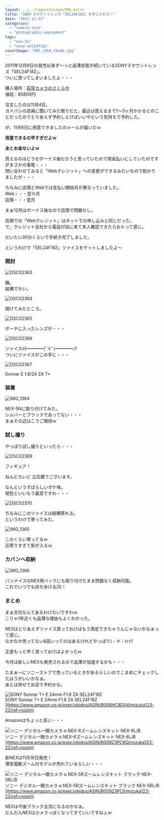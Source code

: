 ```yaml
---
layout: ../../layouts/LayoutMd.astro
title: "SONY Eマウントレンズ「SEL24F18Z」を手に入れた！"
date: "2012-11-13"
categories: 
  - "camera-lens"
  - "photographic-equipment"
tags: 
  - "nex-5n"
  - "sony-sel24f18z"
coverImage: "IMG_1364_thumb.jpg"
---
```


2011年12月9日の発売以来ず～っと品薄状態が続いているSONY Eマウントレンズ「SEL24F18Z」。  
ついに買ってしまいましたよ・・・

購入場所：[荻窪カメラのさくらや](http://www.ogisaku.com/)  
値段：80800円

注文したのは11月4日。  
ヨドバシの店員に聞いてみた限りだと，最近は買えるまで1～3ヶ月かかるとのことだったのでとりあえず予約しとけばいいやという気持ちで予約した。

が，11月6日に用意できましたのメールが届いたｗ

**用意できるの早すぎだよｗ**

**あとお金ないよｗ**

買えるのはどうせボーナス後だろうと思っていたので現金払いにしていたのですがまさかの事態・・・  
問い合わせてみると「Webクレジット」への変更ができるみたいなので助かりましたが・・・

ちなみに店頭とWebでは支払い開始月が異なっていました。  
Web・・・翌々月  
店頭・・・翌月

まぁ12月はボーナス後なので店頭で問題なし。

店頭での「Webクレジット」はネットでの申し込みと同じだった。  
で，クレジット会社から電話が店に来て本人確認できたらおｋって感じ。

だいたい30分くらいで手続き完了しました。

というわけで「SEL24F18Z」ツァイスをゲットしましたよ～

### 開封

![DSC02363](/archive/images/DSC02363_thumb.jpg "DSC02363")


箱。  
結構でかい。

![DSC02364](/archive/images/DSC02364_thumb.jpg "DSC02364")


開けてみたところ。

![DSC02365](/archive/images/DSC02365_thumb.jpg "DSC02365")


ポーチに入ったレンズが・・・

![DSC02366](/archive/images/DSC02366_thumb.jpg "DSC02366")


ツァイスｷﾀ━━━━(ﾟ∀ﾟ)━━━━ｯ!!  
ついにツァイスがこの手に・・・

![DSC02367](/archive/images/DSC02367_thumb.jpg "DSC02367")


Sonnar E 1.8/24 ZA T\*

### 装着

![IMG_1364](/archive/images/IMG_1364_thumb.jpg "IMG_1364")


NEX-5Nに取り付けてみた。  
シルバーとブラックであってない・・・  
まぁその辺はこうご期待ｗ

### 試し撮り

やっぱり試し撮りといったら・・・

![DSC02369](/archive/images/DSC02369_thumb.jpg "DSC02369")


フィギュア！

ねんどろいど 立花響でございます。

なんというすばらしいボケ味。  
発色といいもう最高ですわ・・・

![DSC02370](/archive/images/DSC02370_thumb.jpg "DSC02370")


ちなみにこのツァイスは結構寄れる。  
というわけで寄ってみた。

![IMG_1365](/archive/images/IMG_1365_thumb.jpg "IMG_1365")


このくらい寄ってるｗ  
近寄りすぎて影が入るｗ

### カバンへ収納

![IMG_1366](/archive/images/IMG_1366_thumb.jpg "IMG_1366")


バンナイズのNEX用バックにも取り付けたまま問題なく収納可能。  
これでいつでも持ち歩けるZE！

### まとめ

まぁ文句なんてあるわけないですわｗ  
こりゃ1年近くも品薄な理由もよくわかった。

NEXはとりあえずツァイス買っておけばもう満足できちゃうんじゃないかなぁって感じ。  
なかなか売ってない&高いってのはあるけれどやっぱり(・∀・)ｲｲ!!

正直もっと早く買っておけばよかったｗ

今月は新しいNEXも発売されるので品薄が加速するかも・・・

たまぁ～にソニーストアで売っているときがあるらしいのでこまめにチェックしたほうがいいかなぁ。  
あとは併せてお店で予約かな。

![SONY Sonnar T* E 24mm F1.8 ZA SEL24F18Z](/archive/images/410KeggzDDL._SL160_.jpg)  
SONY Sonnar T\* E 24mm F1.8 ZA SEL24F18Z  
](https://www.amazon.co.jp/exec/obidos/ASIN/B006HC8D04/mizuka123-22/ref=nosim)

Amazonはちょっと高い・・・

![ソニー デジタル一眼カメラ α NEX-6ズームレンズキット NEX-6L/B](/archive/images/313aLUU-DBL._SL160_.jpg)  
ソニー デジタル一眼カメラ α NEX-6ズームレンズキット NEX-6L/B  
](https://www.amazon.co.jp/exec/obidos/ASIN/B009Z3PCKQ/mizuka123-22/ref=nosim)

新NEXは11月16日発売！  
薄型電動ズーム付モデルが売れているらしい・・・

![ソニー デジタル一眼カメラ α NEX-5Rズームレンズキット ブラック NEX-5RL/B](/archive/images/31KuIQfdJHL._SL160_.jpg)  
ソニー デジタル一眼カメラ α NEX-5Rズームレンズキット ブラック NEX-5RL/B  
](https://www.amazon.co.jp/exec/obidos/ASIN/B009Z3PCII/mizuka123-22/ref=nosim)

NEXは今後ブラック主流になるのかなぁ。  
だんだんNEXはカメラっぽくなってきていいですねぇｗ
